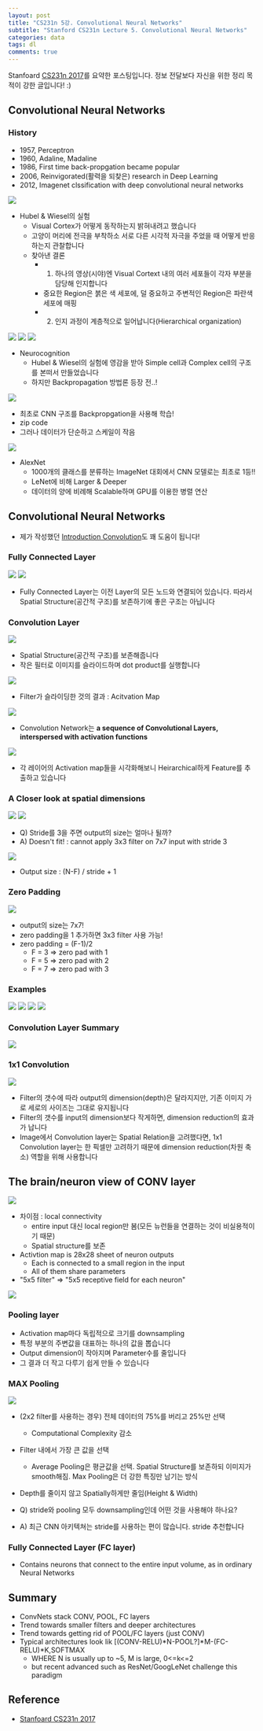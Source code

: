 ```yaml
---
layout: post
title: "CS231n 5강. Convolutional Neural Networks"
subtitle: "Stanford CS231n Lecture 5. Convolutional Neural Networks"
categories: data
tags: dl
comments: true
---
```

Stanfoard [CS231n 2017](https://www.youtube.com/watch?v=vT1JzLTH4G4&list=PL3FW7Lu3i5JvHM8ljYj-zLfQRF3EO8sYv&index=0)를 요약한 포스팅입니다. 정보 전달보다 자신을 위한 정리 목적이 강한 글입니다! :)


## Convolutional Neural Networks
### History
- 1957, Perceptron
- 1960, Adaline, Madaline
- 1986, First time back-propgation became popular
- 2006, Reinvigorated(활력을 되찾은) research in Deep Learning
- 2012, Imagenet clssification with deep convolutional neural networks

<img src="https://www.dropbox.com/s/fcar9yv3ttkhkvf/%EC%8A%A4%ED%81%AC%EB%A6%B0%EC%83%B7%202018-05-13%2016.13.26.png?raw=1">

- Hubel & Wiesel의 실험
	- Visual Cortex가 어떻게 동작하는지 밝혀내려고 했습니다
	- 고양이 머리에 전극을 부착하소 서로 다른 시각적 자극을 주었을 때 어떻게 반응하는지 관찰합니다
	- 찾아낸 결론
		- 1. 하나의 영상(시야)엔 Visual Cortext 내의 여러 세포들이 각자 부분을 담당해 인지합니다
		- 중요한 Region은 붉은 색 세포에, 덜 중요하고 주변적인 Region은 파란색 세포에 매핑
		- 2. 인지 과정이 계층적으로 일어납니다(Hierarchical organization)

<img src="https://www.dropbox.com/s/8nakx7sf9xxu7il/%EC%8A%A4%ED%81%AC%EB%A6%B0%EC%83%B7%202018-05-13%2016.23.35.png?raw=1">

<img src="https://www.dropbox.com/s/13bfjytipg3z9ia/%EC%8A%A4%ED%81%AC%EB%A6%B0%EC%83%B7%202018-05-13%2016.23.48.png?raw=1">

<img src="https://www.dropbox.com/s/zryr9bkt9vwzg94/%EC%8A%A4%ED%81%AC%EB%A6%B0%EC%83%B7%202018-05-13%2016.41.45.png?raw=1">

- Neurocognition
	- Hubel & Wiesel의 실험에 영감을 받아 Simple cell과 Complex cell의 구조를 본떠서 만들었습니다
	- 하지만 Backpropagation 방법론 등장 전..!

<img src="https://www.dropbox.com/s/s6jzkvl661g6dtr/%EC%8A%A4%ED%81%AC%EB%A6%B0%EC%83%B7%202018-05-13%2017.14.53.png?raw=1">

- 최초로 CNN 구조를 Backpropgation을 사용해 학습!
- zip code
- 그러나 데이터가 단순하고 스케일이 작음
 
 
<img src="https://www.dropbox.com/s/4y70aohhzf4lmww/%EC%8A%A4%ED%81%AC%EB%A6%B0%EC%83%B7%202018-05-13%2017.16.08.png?raw=1">

- AlexNet
	- 1000개의 클래스를 분류하는 ImageNet 대회에서 CNN 모델로는 최초로 1등!!
	- LeNet에 비해 Larger & Deeper
	- 데이터의 양에 비례해 Scalable하며 GPU를 이용한 병렬 연산

## Convolutional Neural Networks
- 제가 작성했던 [Introduction Convolution](https://zzsza.github.io/data/2018/02/23/introduction-convolution/)도 꽤 도움이 됩니다!

### Fully Connected Layer
<img src="https://www.dropbox.com/s/1qhomwxzgngf9ha/%EC%8A%A4%ED%81%AC%EB%A6%B0%EC%83%B7%202018-05-13%2017.40.32.png?raw=1">

<img src="https://www.dropbox.com/s/rfwlmve8l2b7elp/%EC%8A%A4%ED%81%AC%EB%A6%B0%EC%83%B7%202018-05-13%2017.42.31.png?raw=1">

- Fully Connected Layer는 이전 Layer의 모든 노드와 연결되어 있습니다. 따라서 Spatial Structure(공간적 구조)를 보존하기에 좋은 구조는 아닙니다

### Convolution Layer
<img src="https://www.dropbox.com/s/ekyailbzq4i97zq/%EC%8A%A4%ED%81%AC%EB%A6%B0%EC%83%B7%202018-05-13%2017.43.15.png?raw=1">

- Spatial Structure(공간적 구조)를 보존해줍니다
- 작은 필터로 이미지를 슬라이드하며 dot product를 실행합니다

<img src="https://www.dropbox.com/s/vzc4hlt5ttffkg7/%EC%8A%A4%ED%81%AC%EB%A6%B0%EC%83%B7%202018-05-13%2018.13.22.png?raw=1">

- Filter가 슬라이딩한 것의 결과 : Acitvation Map 

<img src="https://www.dropbox.com/s/hc6e7omiwjrzg7y/%EC%8A%A4%ED%81%AC%EB%A6%B0%EC%83%B7%202018-05-13%2018.15.53.png?raw=1">

- Convolution Network는 **a sequence of Convolutional Layers, interspersed with activation functions**

<img src="https://www.dropbox.com/s/tx83g1n3ye7dmlz/%EC%8A%A4%ED%81%AC%EB%A6%B0%EC%83%B7%202018-05-13%2019.37.28.png?raw=1">

- 각 레이어의 Activation map들을 시각화해보니 Heirarchical하게 Feature를 추출하고 있습니다


### A Closer look at spatial dimensions
<img src="https://www.dropbox.com/s/0amecwrdvuhltcd/%EC%8A%A4%ED%81%AC%EB%A6%B0%EC%83%B7%202018-05-13%2019.58.25.png?raw=1">

<img src="https://www.dropbox.com/s/05bqdwq5nrzt08i/%EC%8A%A4%ED%81%AC%EB%A6%B0%EC%83%B7%202018-05-13%2019.58.43.png?raw=1">

- Q) Stride를 3을 주면 output의 size는 얼마나 될까?
- A) Doesn't fit! : cannot apply 3x3 filter on 7x7 input with stride 3

<img src="https://www.dropbox.com/s/boizp8gnbw55ewq/%EC%8A%A4%ED%81%AC%EB%A6%B0%EC%83%B7%202018-05-13%2020.00.03.png?raw=1">

- Output size : (N-F) / stride + 1


### Zero Padding
<img src="https://www.dropbox.com/s/fpmoa3f1u2apcym/%EC%8A%A4%ED%81%AC%EB%A6%B0%EC%83%B7%202018-05-13%2020.09.10.png?raw=1">

- output의 size는 7x7!
- zero padding을 1 추가하면 3x3 filter 사용 가능!
- zero padding = (F-1)/2
	- F = 3 => zero pad with 1
	- F = 5 => zero pad with 2
	- F = 7 => zero pad with 3

### Examples 
<img src="https://www.dropbox.com/s/clcgnlohcw9xlsd/%EC%8A%A4%ED%81%AC%EB%A6%B0%EC%83%B7%202018-05-13%2020.28.32.png?raw=1">


<img src="https://www.dropbox.com/s/0tq1uwcuwibqfwq/%EC%8A%A4%ED%81%AC%EB%A6%B0%EC%83%B7%202018-05-13%2020.30.06.png?raw=1"> 


<img src="https://www.dropbox.com/s/adven4ofizgfzkd/%EC%8A%A4%ED%81%AC%EB%A6%B0%EC%83%B7%202018-05-13%2020.30.27.png?raw=1">

<img src="https://www.dropbox.com/s/5zmrry8i1sxizq2/%EC%8A%A4%ED%81%AC%EB%A6%B0%EC%83%B7%202018-05-13%2020.31.00.png?raw=1">

### Convolution Layer Summary
<img src="https://www.dropbox.com/s/ozrjs8aitz0uprz/%EC%8A%A4%ED%81%AC%EB%A6%B0%EC%83%B7%202018-05-13%2020.31.36.png?raw=1">

### 1x1 Convolution
<img src="https://www.dropbox.com/s/3e7pai06d1wh1bd/%EC%8A%A4%ED%81%AC%EB%A6%B0%EC%83%B7%202018-05-13%2020.36.20.png?raw=1">

- Filter의 갯수에 따라 output의 dimension(depth)은 달라지지만, 기존 이미지 가로 세로의 사이즈는 그대로 유지됩니다
- Filter의 갯수를 input의 dimension보다 작게하면, dimension reduction의 효과가 납니다
- Image에서 Convolution layer는 Spatial Relation을 고려했다면, 1x1 Convolution layer는 한 픽셀만 고려하기 때문에 dimension reduction(차원 축소) 역할을 위해 사용합니다


## The brain/neuron view of CONV layer
<img src="https://www.dropbox.com/s/gwens9l4ujrv5u9/%EC%8A%A4%ED%81%AC%EB%A6%B0%EC%83%B7%202018-05-13%2021.10.45.png?raw=1">

- 차이점 : local connectivity
	- entire input 대신 local region만 봄(모든 뉴런들을 연결하는 것이 비실용적이기 때문)
	- Spatial structure를 보존
- Activtion map is 28x28 sheet of neuron outputs
	- Each is connected to a small region in the input
	- All of them share parameters 
- "5x5 filter" => "5x5 receptive field for each neuron"

<img src="https://www.dropbox.com/s/5osdy991t1quczx/%EC%8A%A4%ED%81%AC%EB%A6%B0%EC%83%B7%202018-05-13%2021.17.55.png?raw=1">

### Pooling layer
- Activation map마다 독립적으로 크기를 downsampling
- 특정 부분의 주변값을 대표하는 하나의 값을 뽑습니다
- Output dimension이 작아지며 Parameter수를 줄입니다
- 그 결과 더 작고 다루기 쉽게 만들 수 있습니다

### MAX Pooling
<img src="https://www.dropbox.com/s/82arxqqa94zq982/%EC%8A%A4%ED%81%AC%EB%A6%B0%EC%83%B7%202018-05-13%2021.23.15.png?raw=1">

- (2x2 filter를 사용하는 경우) 전체 데이터의 75%를 버리고 25%만 선택
	- Computational Complexity 감소
- Filter 내에서 가장 큰 값을 선택
	- Average Pooling은 평균값을 선택. Spatial Structure를 보존하되 이미지가 smooth해짐. Max Pooling은 더 강한 특징만 남기는 방식
- Depth를 줄이지 않고 Spatially하게만 줄임(Height & Width)

- Q) stride와 pooling 모두 downsampling인데 어떤 것을 사용해야 하나요?
- A) 최근 CNN 아키텍쳐는 stride를 사용하는 편이 많습니다. stride 추천합니다

### Fully Connected Layer (FC layer)
- Contains neurons that connect to the entire input volume, as in ordinary Neural Networks

## Summary
- ConvNets stack CONV, POOL, FC layers
- Trend towards smaller filters and deeper architectures
- Trend towards getting rid of POOL/FC layers (just CONV) 
- Typical architectures look lik [(CONV-RELU)\*N-POOL?]\*M-(FC-RELU)\*K,SOFTMAX 
	- WHERE N is usually up to ~5, M is large, 0<=k<=2
	- but recent advanced such as ResNet/GoogLeNet challenge this paradigm 



## Reference
- [Stanfoard CS231n 2017](https://www.youtube.com/watch?v=vT1JzLTH4G4&list=PL3FW7Lu3i5JvHM8ljYj-zLfQRF3EO8sYv&index=0)
